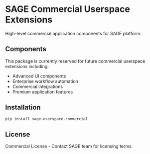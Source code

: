 # SAGE Commercial Userspace Extensions

High-level commercial application components for SAGE platform.

## Components

This package is currently reserved for future commercial userspace extensions including:
- Advanced UI components
- Enterprise workflow automation
- Commercial integrations
- Premium application features

## Installation

```bash
pip install sage-userspace-commercial
```

## License

Commercial License - Contact SAGE team for licensing terms.
